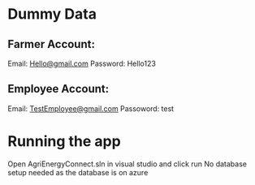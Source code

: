 # Dummy Data
## Farmer Account:
Email: Hello@gmail.com
Password: Hello123
## Employee Account:
Email: TestEmployee@gmail.com
Passoword: test

# Running the app
Open AgriEnergyConnect.sln in visual studio and click run
No database setup needed as the database is on azure


